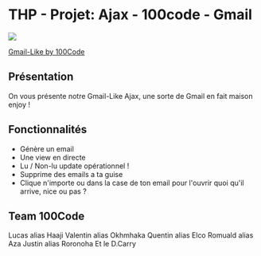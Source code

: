 # THP - Projet:  Ajax - 100code - Gmail

![](https://media.discordapp.net/attachments/891960149642715157/913452552614449212/Gmailike.png)

<a href="https://gmail-like-100codee.herokuapp.com/">Gmail-Like by 100Code</a>

## Présentation

On vous présente notre Gmail-Like Ajax, une sorte de Gmail en fait maison enjoy !

## Fonctionnalités

- Génère un email
- Une view en directe
- Lu / Non-lu update opérationnel !
- Supprime des emails a ta guise
- Clique n'importe ou dans la case de ton email pour l'ouvrir quoi qu'il arrive, nice ou pas ?

## Team 100Code

Lucas alias Haaji
Valentin alias Okhmhaka
Quentin alias Elco
Romuald alias Aza
Justin alias Roronoha
Et le D.Carry